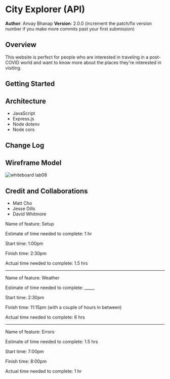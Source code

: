 # City Explorer (API)

**Author**: Anvay Bhanap
**Version**: 2.0.0 (increment the patch/fix version number if you make more commits past your first submission)

## Overview
This website is perfect for people who are interested in traveling in a post-COVID world and want to know more about the places they're interested in visiting.


## Getting Started
<!-- What are the steps that a user must take in order to build this app on their own machine and get it running? -->

## Architecture
- JavaScript
- Express.js
- Node dotenv
- Node cors

## Change Log
<!-- Use this area to document the iterative changes made to your application as each feature is successfully implemented. Use time stamps. Here's an example:

01-01-2001 4:59pm - Application now has a fully-functional express server, with a GET route for the location resource. -->

## Wireframe Model
![whiteboard lab08](https://user-images.githubusercontent.com/53208269/126557779-53fad1b3-398b-4370-8cc9-3bc7300aaefa.png)


## Credit and Collaborations
- Matt Cho
- Jesse Dills
- David Whitmore


Name of feature: Setup

Estimate of time needed to complete: 1 hr

Start time: 1:00pm

Finish time: 2:30pm

Actual time needed to complete: 1.5 hrs

---

Name of feature: Weather

Estimate of time needed to complete: _____

Start time: 2:30pm

Finish time: 11:15pm (with a couple of hours in between)

Actual time needed to complete: 6 hrs

---

Name of feature: Errors

Estimate of time needed to complete: 1.5 hrs

Start time: 7:00pm

Finish time: 8:00pm

Actual time needed to complete: 1 hr
